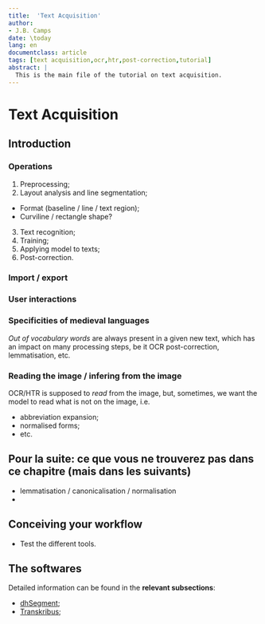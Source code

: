 ```yaml
---
title:  'Text Acquisition'
author:
- J.B. Camps
date: \today
lang: en
documentclass: article
tags: [text acquisition,ocr,htr,post-correction,tutorial]
abstract: |
  This is the main file of the tutorial on text acquisition.
---
```


# Text Acquisition

## Introduction

### Operations

1. Preprocessing;
2. Layout analysis and line segmentation;
  - Format (baseline / line / text region);
  - Curviline / rectangle shape?
3. Text recognition;
4. Training;
5. Applying model to texts;
6. Post-correction.

### Import / export 

### User interactions

### Specificities of medieval languages

_Out of vocabulary words_ are always present in a given new text, which has an impact on many processing steps, be it OCR post-correction, lemmatisation, etc.

### Reading the image / infering from the image

OCR/HTR is supposed to _read_ from the image, but, sometimes, we want the model to read what is not on the image, i.e.

- abbreviation expansion;
- normalised forms;
- etc.




## Pour la suite: ce que vous ne trouverez pas dans ce chapitre (mais dans les suivants) 

- lemmatisation / canonicalisation / normalisation
- 

## Conceiving your workflow

- Test the different tools.

## The softwares

Detailed information can be found in the **relevant subsections**:

- [dhSegment](./dhsegment/dhsegment.md);
- [Transkribus](./transkribus/transkribus.md);







